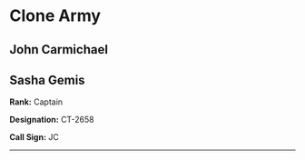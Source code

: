 # Clone Army

## John Carmichael
## Sasha Gemis

**Rank:** Captain

**Designation:** CT-2658

**Call Sign:** JC

----

